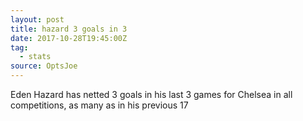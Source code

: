 ```yaml
---  
layout: post
title: hazard 3 goals in 3
date: 2017-10-28T19:45:00Z
tag:
  - stats
source: OptsJoe
---
```

 
Eden Hazard has netted 3 goals in his last 3 games for Chelsea in all competitions, as many as in his previous 17
